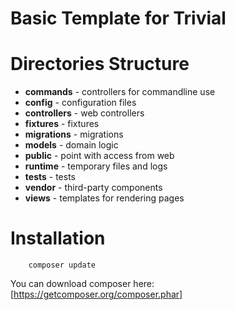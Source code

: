 Basic Template for Trivial
==========================

Directories Structure
=====================
- **commands** - controllers for commandline use
- **config** - configuration files
- **controllers** - web controllers
- **fixtures** - fixtures
- **migrations** - migrations
- **models** - domain logic
- **public** - point with access from web
- **runtime** - temporary files and logs
- **tests** - tests
- **vendor** - third-party components
- **views** - templates for rendering pages

Installation
============
````
    composer update
````
You can download composer here: [https://getcomposer.org/composer.phar]
